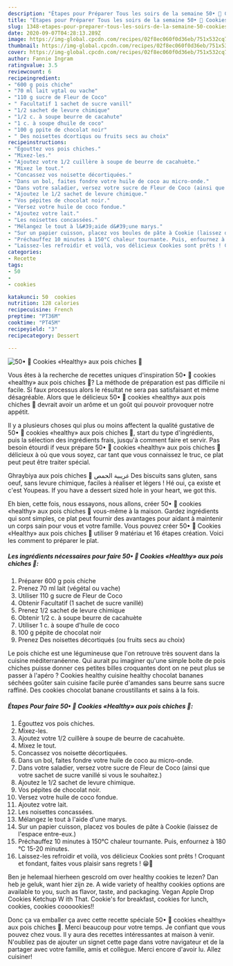 ```yaml
---
description: "Étapes pour Préparer Tous les soirs de la semaine 50• 🍪 Cookies «Healthy» aux pois chiches 🍪"
title: "Étapes pour Préparer Tous les soirs de la semaine 50• 🍪 Cookies «Healthy» aux pois chiches 🍪"
slug: 1348-etapes-pour-preparer-tous-les-soirs-de-la-semaine-50-cookies-healthy-aux-pois-chiches
date: 2020-09-07T04:28:13.289Z
image: https://img-global.cpcdn.com/recipes/02f8ec060f0d36eb/751x532cq70/50•-🍪-cookies-healthy-aux-pois-chiches-🍪-photo-principale-de-la-recette.jpg
thumbnail: https://img-global.cpcdn.com/recipes/02f8ec060f0d36eb/751x532cq70/50•-🍪-cookies-healthy-aux-pois-chiches-🍪-photo-principale-de-la-recette.jpg
cover: https://img-global.cpcdn.com/recipes/02f8ec060f0d36eb/751x532cq70/50•-🍪-cookies-healthy-aux-pois-chiches-🍪-photo-principale-de-la-recette.jpg
author: Fannie Ingram
ratingvalue: 3.5
reviewcount: 6
recipeingredient:
- "600 g pois chiche"
- "70 ml lait vgtal ou vache"
- "110 g sucre de Fleur de Coco"
- " Facultatif 1 sachet de sucre vanill"
- "1/2 sachet de levure chimique"
- "1/2 c. à soupe beurre de cacahute"
- "1 c. à soupe dhuile de coco"
- "100 g ppite de chocolat noir"
- " Des noisettes dcortiqus ou fruits secs au choix"
recipeinstructions:
- "Égouttez vos pois chiches."
- "Mixez-les."
- "Ajoutez votre 1/2 cuillère à soupe de beurre de cacahuète."
- "Mixez le tout."
- "Concassez vos noisette décortiquées."
- "Dans un bol, faites fondre votre huile de coco au micro-onde."
- "Dans votre saladier, versez votre sucre de Fleur de Coco (ainsi que votre sachet de sucre vanillé si vous le souhaitez.)"
- "Ajoutez le 1/2 sachet de levure chimique."
- "Vos pépites de chocolat noir."
- "Versez votre huile de coco fondue."
- "Ajoutez votre lait."
- "Les noisettes concassées."
- "Mélangez le tout à l&#39;aide d&#39;une marys."
- "Sur un papier cuisson, placez vos boules de pâte à Cookie (laissez de l&#39;espace entre-eux.)"
- "Préchauffez 10 minutes à 150°C chaleur tournante. Puis, enfournez à 180 °C 15-20 minutes."
- "Laissez-les refroidir et voilà, vos délicieux Cookies sont prêts ! Croquant et fondant, faites vous plaisir sans regrets ! 😁🍪"
categories:
- Recette
tags:
- 50
- 
- cookies

katakunci: 50  cookies 
nutrition: 128 calories
recipecuisine: French
preptime: "PT36M"
cooktime: "PT45M"
recipeyield: "3"
recipecategory: Dessert

---
```



![50• 🍪 Cookies «Healthy» aux pois chiches 🍪](https://img-global.cpcdn.com/recipes/02f8ec060f0d36eb/751x532cq70/50•-🍪-cookies-healthy-aux-pois-chiches-🍪-photo-principale-de-la-recette.jpg)

Vous êtes à la recherche de recettes uniques d'inspiration 50• 🍪 cookies «healthy» aux pois chiches 🍪? La méthode de préparation est pas difficile ni facile. Si faux processus alors le résultat ne sera pas satisfaisant et même désagréable. Alors que le délicieux 50• 🍪 cookies «healthy» aux pois chiches 🍪 devrait avoir un arôme et un goût qui pouvoir provoquer notre appétit.

Il y a plusieurs choses qui plus ou moins affectent la qualité gustative de 50• 🍪 cookies «healthy» aux pois chiches 🍪, start du type d'ingrédients, puis la sélection des ingrédients frais, jusqu'à comment faire et servir. Pas besoin étourdi if veux prépare 50• 🍪 cookies «healthy» aux pois chiches 🍪 délicieux à où que vous soyez, car tant que vous connaissez le truc, ce plat peut peut être traiter spécial.

Ghraybiya aux pois chiches 🍪 غريبية الحمص Des biscuits sans gluten, sans oeuf, sans levure chimique, faciles à réaliser et légers ! Hé oui, ça existe et c&#39;est Youpeas. If you have a dessert sized hole in your heart, we got this.


Eh bien, cette fois, nous essayons, nous allons, créer 50• 🍪 cookies «healthy» aux pois chiches 🍪 vous-même à la maison. Gardez ingrédients qui sont simples, ce plat peut fournir des avantages pour aidant à maintenir un corps sain pour vous et votre famille. Vous pouvez créer 50• 🍪 Cookies «Healthy» aux pois chiches 🍪 utiliser 9 matériau et 16 étapes création. Voici les comment to préparer le plat.

<!--inarticleads1-->

##### Les ingrédients nécessaires pour faire 50• 🍪 Cookies «Healthy» aux pois chiches 🍪:

1. Préparer 600 g pois chiche
1. Prenez 70 ml lait (végétal ou vache)
1. Utiliser 110 g sucre de Fleur de Coco
1. Obtenir  Facultatif (1 sachet de sucre vanillé)
1. Prenez 1/2 sachet de levure chimique
1. Obtenir 1/2 c. à soupe beurre de cacahuète
1. Utiliser 1 c. à soupe d&#39;huile de coco
1.  100 g pépite de chocolat noir
1. Prenez  Des noisettes décortiqués (ou fruits secs au choix)


Le pois chiche est une légumineuse que l&#39;on retrouve très souvent dans la cuisine méditerranéenne. Qui aurait pu imaginer qu&#39;une simple boite de pois chiches puisse donner ces petites billes croquantes dont on ne peut plus se passer à l&#39;apéro ? Cookies healthy cuisine healthy chocolat bananes séchées goûter sain cuisine facile purée d&#39;amandes sans beurre sans sucre raffiné. Des cookies chocolat banane croustillants et sains à la fois. 

<!--inarticleads2-->

##### Étapes Pour faire 50• 🍪 Cookies «Healthy» aux pois chiches 🍪:

1. Égouttez vos pois chiches.
1. Mixez-les.
1. Ajoutez votre 1/2 cuillère à soupe de beurre de cacahuète.
1. Mixez le tout.
1. Concassez vos noisette décortiquées.
1. Dans un bol, faites fondre votre huile de coco au micro-onde.
1. Dans votre saladier, versez votre sucre de Fleur de Coco (ainsi que votre sachet de sucre vanillé si vous le souhaitez.)
1. Ajoutez le 1/2 sachet de levure chimique.
1. Vos pépites de chocolat noir.
1. Versez votre huile de coco fondue.
1. Ajoutez votre lait.
1. Les noisettes concassées.
1. Mélangez le tout à l&#39;aide d&#39;une marys.
1. Sur un papier cuisson, placez vos boules de pâte à Cookie (laissez de l&#39;espace entre-eux.)
1. Préchauffez 10 minutes à 150°C chaleur tournante. Puis, enfournez à 180 °C 15-20 minutes.
1. Laissez-les refroidir et voilà, vos délicieux Cookies sont prêts ! Croquant et fondant, faites vous plaisir sans regrets ! 😁🍪


Ben je helemaal hierheen gescrold om over healthy cookies te lezen? Dan heb je geluk, want hier zijn ze. A wide variety of healthy cookies options are available to you, such as flavor, taste, and packaging. Vegan Apple Drop Cookies Ketchup W ith That. Cookie&#39;s for breakfast, cookies for lunch, cookies, cookies coooookies!! 


Donc ça va emballer ça avec cette recette spéciale 50• 🍪 cookies «healthy» aux pois chiches 🍪. Merci beaucoup pour votre temps. Je confiant que vous pouvez chez vous. Il y aura des recettes  intéressantes at maison à venir. N'oubliez pas de ajouter un signet cette page dans votre navigateur et de la partager avec votre famille, amis et collègue. Merci encore d'avoir lu. Allez cuisiner!
